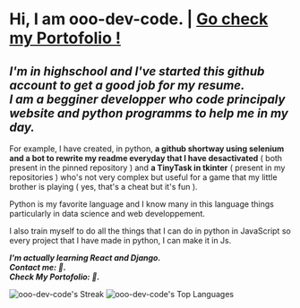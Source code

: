 # <b>Hi, I am ooo-dev-code. </b>  |  <u>Go check my Portofolio !</u>

<i><h2 classname="Subtitle">I'm in highschool and I've started this github account to get a good job for my resume.</br>
I am a begginer developper who code principaly website and python programms to help me in my day.</h2></i>

For example, I have created, in python, <b>a github shortway using selenium and a bot to rewrite my readme everyday that I have desactivated</b> ( both present in the pinned repository ) and <b>a TinyTask in tkinter</b> ( present in my repositories ) who's not very complex but useful for a game that my little brother is playing ( yes, that's a cheat but it's fun ).

Python is my favorite language and I know many in this language things particularly in data science and web developpement.

I also train myself to do all the things that I can do in python in JavaScript so every project that I have made in python, I can make it in Js.

<i><strong>I'm actually learning React and Django.</strong></i></br>
<i><strong>Contact me: <span></span> 👋.</strong></i></br>
<i><strong>Check My Portofolio: <span></span> 🌟.</strong></i>

![ooo-dev-code's Streak](https://github-readme-streak-stats.herokuapp.com/?user=ooo-dev-code&theme=vue-dark&hide_border=false)
![ooo-dev-code's Top Languages](https://github-readme-stats.vercel.app/api/top-langs/?username=ooo-dev-code&theme=vue-dark&show_icons=true&hide_border=false&layout=compact)
